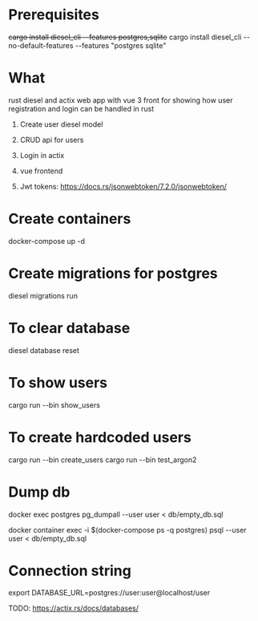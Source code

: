 # Prerequisites
~~cargo install diesel_cli --features postgres,sqlite~~
cargo install diesel_cli --no-default-features --features "postgres sqlite"

# What
rust diesel and actix web app with vue 3 front for showing how user registration and login can be handled in rust


1. Create user diesel model
2. CRUD api for users
3. Login in actix
4. vue frontend

5. Jwt tokens: https://docs.rs/jsonwebtoken/7.2.0/jsonwebtoken/

# Create containers
docker-compose up -d

# Create migrations for postgres
diesel migrations run

# To clear database
diesel database reset

# To show users
cargo run --bin show_users

# To create hardcoded users
cargo run --bin create_users
cargo run --bin test_argon2

# Dump db
docker exec postgres pg_dumpall --user user < db/empty_db.sql

docker container exec -i $(docker-compose ps -q postgres) psql --user user < db/empty_db.sql

# Connection string
export DATABASE_URL=postgres://user:user@localhost/user

TODO: https://actix.rs/docs/databases/